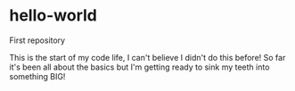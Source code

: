 # hello-world
First repository 

This is the start of my code life, I can't believe I didn't do this before!
So far it's been all about the basics but I'm getting ready to sink my teeth into something BIG!
